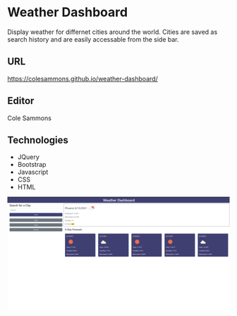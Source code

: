 # Weather Dashboard

Display weather for differnet cities around the world. Cities are saved as search history and are easily accessable 
from the side bar.

## URL

https://colesammons.github.io/weather-dashboard/

## Editor

Cole Sammons

## Technologies

* JQuery
* Bootstrap
* Javascript
* CSS
* HTML

![Website home page](./assets/images/home.png)
